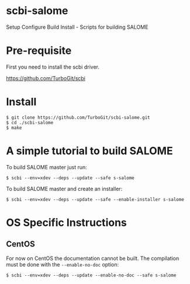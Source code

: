 # scbi-salome

Setup Configure Build Install - Scripts for building SALOME

# Pre-requisite

  First you need to install the scbi driver.

  https://github.com/TurboGit/scbi

# Install

```
$ git clone https://github.com/TurboGit/scbi-salome.git
$ cd ./scbi-salome
$ make
```

# A simple tutorial to build SALOME

  To build SALOME master just run:

```
$ scbi --env=xdev --deps --update --safe s-salome
```

  To build SALOME master and create an installer:

```
$ scbi --env=xdev --deps --update --safe --enable-installer s-salome
```

# OS Specific Instructions

## CentOS

For now on CentOS the documentation cannot be built. The compilation must
be done with the `--enable-no-doc` option:

```
$ scbi --env=xdev --deps --update --enable-no-doc --safe s-salome
```
